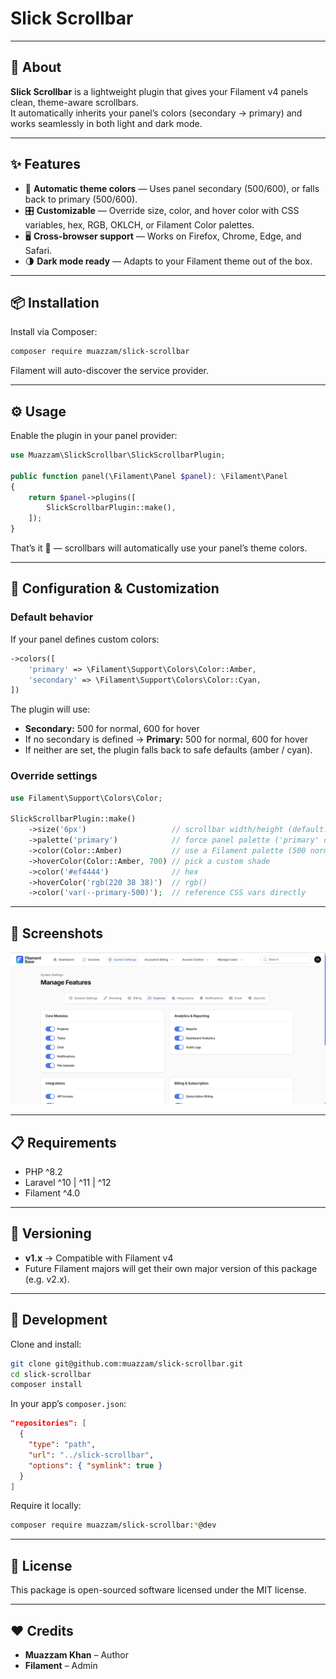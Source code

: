 # Slick Scrollbar

---

## 📖 About

**Slick Scrollbar** is a lightweight plugin that gives your Filament v4 panels clean, theme-aware scrollbars.  
It automatically inherits your panel’s colors (secondary → primary) and works seamlessly in both light and dark mode.

---

## ✨ Features

- 🎨 **Automatic theme colors** — Uses panel secondary (500/600), or falls back to primary (500/600).
- 🎛️ **Customizable** — Override size, color, and hover color with CSS variables, hex, RGB, OKLCH, or Filament Color palettes.
- 🖥️ **Cross-browser support** — Works on Firefox, Chrome, Edge, and Safari.
- 🌗 **Dark mode ready** — Adapts to your Filament theme out of the box.

---

## 📦 Installation

Install via Composer:

```sh
composer require muazzam/slick-scrollbar
```

Filament will auto-discover the service provider.

---

## ⚙️ Usage

Enable the plugin in your panel provider:

```php
use Muazzam\SlickScrollbar\SlickScrollbarPlugin;

public function panel(\Filament\Panel $panel): \Filament\Panel
{
    return $panel->plugins([
        SlickScrollbarPlugin::make(),
    ]);
}
```

That’s it 🎉 — scrollbars will automatically use your panel’s theme colors.

---

## 🎨 Configuration & Customization

### Default behavior

If your panel defines custom colors:

```php
->colors([
    'primary' => \Filament\Support\Colors\Color::Amber,
    'secondary' => \Filament\Support\Colors\Color::Cyan,
])
```

The plugin will use:

- **Secondary:** 500 for normal, 600 for hover  
- If no secondary is defined → **Primary:** 500 for normal, 600 for hover  
- If neither are set, the plugin falls back to safe defaults (amber / cyan).

### Override settings

```php
use Filament\Support\Colors\Color;

SlickScrollbarPlugin::make()
    ->size('6px')                   // scrollbar width/height (default: 8px)
    ->palette('primary')            // force panel palette ('primary' or 'secondary')
    ->color(Color::Amber)           // use a Filament palette (500 normal, 600 auto for hover)
    ->hoverColor(Color::Amber, 700) // pick a custom shade
    ->color('#ef4444')              // hex
    ->hoverColor('rgb(220 38 38)')  // rgb()
    ->color('var(--primary-500)');  // reference CSS vars directly
```

---

## 📸 Screenshots

![alt text](scroll-screenshot.png)

---

## 📋 Requirements

- PHP ^8.2
- Laravel ^10 | ^11 | ^12
- Filament ^4.0

---

## 🚀 Versioning

- **v1.x** → Compatible with Filament v4
- Future Filament majors will get their own major version of this package (e.g. v2.x).

---

## 🔧 Development

Clone and install:

```sh
git clone git@github.com:muazzam/slick-scrollbar.git
cd slick-scrollbar
composer install
```

In your app’s `composer.json`:

```json
"repositories": [
  {
    "type": "path",
    "url": "../slick-scrollbar",
    "options": { "symlink": true }
  }
]
```

Require it locally:

```sh
composer require muazzam/slick-scrollbar:*@dev
```

---

## 📝 License

This package is open-sourced software licensed under the MIT license.

---

## ❤️ Credits

- **Muazzam Khan** – Author
- **Filament** – Admin